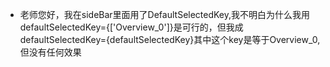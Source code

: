 * 老师您好，我在sideBar里面用了DefaultSelectedKey,我不明白为什么我用defaultSelectedKey={['Overview_0']}是可行的，但我成defaultSelectedKey={defaultSelectedKey}其中这个key是等于Overview_0,但没有任何效果